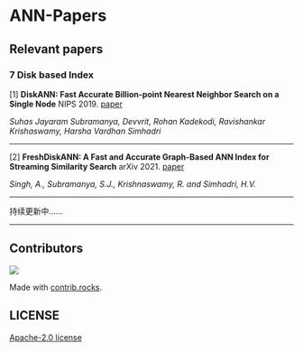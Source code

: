 # ANN-Papers

## Relevant papers

### 7 Disk based Index


[1] **DiskANN: Fast Accurate Billion-point Nearest Neighbor Search on a Single Node** NIPS 2019. [paper](https://dl.acm.org/doi/pdf/10.5555/3454287.3455520)

*Suhas Jayaram Subramanya, Devvrit, Rohan Kadekodi, Ravishankar Krishaswamy, Harsha Vardhan Simhadri*

---

[2] **FreshDiskANN: A Fast and Accurate Graph-Based ANN Index for Streaming Similarity Search** arXiv 2021. [paper](https://arxiv.org/pdf/2105.09613.pdf)

*Singh, A., Subramanya, S.J., Krishnaswamy, R. and Simhadri, H.V.*

---


持续更新中……


___
## Contributors

<a href="https://github.com/Unstructured-Data-Community/ANN-Papers/graphs/contributors">
  <img src="https://contrib.rocks/image?repo=Unstructured-Data-Community/ANN-Papers" />
</a>

Made with [contrib.rocks](https://contrib.rocks).

## LICENSE

[Apache-2.0 license](./LICENSE)

